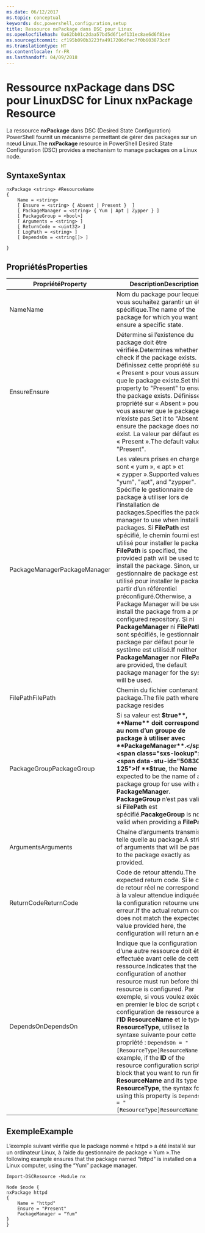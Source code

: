 ```yaml
---
ms.date: 06/12/2017
ms.topic: conceptual
keywords: dsc,powershell,configuration,setup
title: Ressource nxPackage dans DSC pour Linux
ms.openlocfilehash: 0a62bb01c2daa57bd5d6f1ef131ec8ae6d6f81ee
ms.sourcegitcommit: cf195b090b3223fa4917206dfec7f0b603873cdf
ms.translationtype: HT
ms.contentlocale: fr-FR
ms.lasthandoff: 04/09/2018
---
```

# <a name="dsc-for-linux-nxpackage-resource"></a><span data-ttu-id="50830-103">Ressource nxPackage dans DSC pour Linux</span><span class="sxs-lookup"><span data-stu-id="50830-103">DSC for Linux nxPackage Resource</span></span>

<span data-ttu-id="50830-104">La ressource **nxPackage** dans DSC (Desired State Configuration) PowerShell fournit un mécanisme permettant de gérer des packages sur un nœud Linux.</span><span class="sxs-lookup"><span data-stu-id="50830-104">The **nxPackage** resource in PowerShell Desired State Configuration (DSC) provides a mechanism to manage packages on a Linux node.</span></span>

## <a name="syntax"></a><span data-ttu-id="50830-105">Syntaxe</span><span class="sxs-lookup"><span data-stu-id="50830-105">Syntax</span></span>

```
nxPackage <string> #ResourceName
{
    Name = <string>
    [ Ensure = <string> { Absent | Present }  ]
    [ PackageManager = <string> { Yum | Apt | Zypper } ]
    [ PackageGroup = <bool>]
    [ Arguments = <string> ]
    [ ReturnCode = <uint32> ]
    [ LogPath = <string> ]
    [ DependsOn = <string[]> ]

}
```

## <a name="properties"></a><span data-ttu-id="50830-106">Propriétés</span><span class="sxs-lookup"><span data-stu-id="50830-106">Properties</span></span>

|  <span data-ttu-id="50830-107">Propriété</span><span class="sxs-lookup"><span data-stu-id="50830-107">Property</span></span> |  <span data-ttu-id="50830-108">Description</span><span class="sxs-lookup"><span data-stu-id="50830-108">Description</span></span> |
|---|---|
| <span data-ttu-id="50830-109">Name</span><span class="sxs-lookup"><span data-stu-id="50830-109">Name</span></span>| <span data-ttu-id="50830-110">Nom du package pour lequel vous souhaitez garantir un état spécifique.</span><span class="sxs-lookup"><span data-stu-id="50830-110">The name of the package for which you want to ensure a specific state.</span></span>|
| <span data-ttu-id="50830-111">Ensure</span><span class="sxs-lookup"><span data-stu-id="50830-111">Ensure</span></span>| <span data-ttu-id="50830-112">Détermine si l’existence du package doit être vérifiée.</span><span class="sxs-lookup"><span data-stu-id="50830-112">Determines whether to check if the package exists.</span></span> <span data-ttu-id="50830-113">Définissez cette propriété sur « Present » pour vous assurer que le package existe.</span><span class="sxs-lookup"><span data-stu-id="50830-113">Set this property to "Present" to ensure the package exists.</span></span> <span data-ttu-id="50830-114">Définissez la propriété sur « Absent » pour vous assurer que le package n’existe pas.</span><span class="sxs-lookup"><span data-stu-id="50830-114">Set it to "Absent" to ensure the package does not exist.</span></span> <span data-ttu-id="50830-115">La valeur par défaut est « Present ».</span><span class="sxs-lookup"><span data-stu-id="50830-115">The default value is "Present".</span></span>|
| <span data-ttu-id="50830-116">PackageManager</span><span class="sxs-lookup"><span data-stu-id="50830-116">PackageManager</span></span>| <span data-ttu-id="50830-117">Les valeurs prises en charge sont « yum », « apt » et « zypper ».</span><span class="sxs-lookup"><span data-stu-id="50830-117">Supported values are "yum", "apt", and "zypper".</span></span> <span data-ttu-id="50830-118">Spécifie le gestionnaire de package à utiliser lors de l’installation de packages.</span><span class="sxs-lookup"><span data-stu-id="50830-118">Specifies the package manager to use when installing packages.</span></span> <span data-ttu-id="50830-119">Si **FilePath** est spécifié, le chemin fourni est utilisé pour installer le package.</span><span class="sxs-lookup"><span data-stu-id="50830-119">If **FilePath** is specified, the provided path will be used to install the package.</span></span> <span data-ttu-id="50830-120">Sinon, un gestionnaire de package est utilisé pour installer le package à partir d’un référentiel préconfiguré.</span><span class="sxs-lookup"><span data-stu-id="50830-120">Otherwise, a Package Manager will be used to install the package from a pre-configured repository.</span></span> <span data-ttu-id="50830-121">Si ni **PackageManager** ni **FilePath** ne sont spécifiés, le gestionnaire de package par défaut pour le système est utilisé.</span><span class="sxs-lookup"><span data-stu-id="50830-121">If neither **PackageManager** nor **FilePath** are provided, the default package manager for the system will be used.</span></span>|
| <span data-ttu-id="50830-122">FilePath</span><span class="sxs-lookup"><span data-stu-id="50830-122">FilePath</span></span>| <span data-ttu-id="50830-123">Chemin du fichier contenant le package.</span><span class="sxs-lookup"><span data-stu-id="50830-123">The file path where the package resides</span></span>|
| <span data-ttu-id="50830-124">PackageGroup</span><span class="sxs-lookup"><span data-stu-id="50830-124">PackageGroup</span></span>| <span data-ttu-id="50830-125">Si sa valeur est **$true**, **Name** doit correspondre au nom d’un groupe de package à utiliser avec **PackageManager**.</span><span class="sxs-lookup"><span data-stu-id="50830-125">If **$true**, the **Name** is expected to be the name of a package group for use with a **PackageManager**.</span></span> <span data-ttu-id="50830-126">**PackageGroup** n’est pas valide si **FilePath** est spécifié.</span><span class="sxs-lookup"><span data-stu-id="50830-126">**PacakgeGroup** is not valid when providing a **FilePath**.</span></span>|
| <span data-ttu-id="50830-127">Arguments</span><span class="sxs-lookup"><span data-stu-id="50830-127">Arguments</span></span>| <span data-ttu-id="50830-128">Chaîne d’arguments transmise telle quelle au package.</span><span class="sxs-lookup"><span data-stu-id="50830-128">A string of arguments that will be passed to the package exactly as provided.</span></span>|
| <span data-ttu-id="50830-129">ReturnCode</span><span class="sxs-lookup"><span data-stu-id="50830-129">ReturnCode</span></span>| <span data-ttu-id="50830-130">Code de retour attendu.</span><span class="sxs-lookup"><span data-stu-id="50830-130">The expected return code.</span></span> <span data-ttu-id="50830-131">Si le code de retour réel ne correspond pas à la valeur attendue indiquée ici, la configuration retourne une erreur.</span><span class="sxs-lookup"><span data-stu-id="50830-131">If the actual return code does not match the expected value provided here, the configuration will return an error.</span></span>|
| <span data-ttu-id="50830-132">DependsOn</span><span class="sxs-lookup"><span data-stu-id="50830-132">DependsOn</span></span> | <span data-ttu-id="50830-133">Indique que la configuration d’une autre ressource doit être effectuée avant celle de cette ressource.</span><span class="sxs-lookup"><span data-stu-id="50830-133">Indicates that the configuration of another resource must run before this resource is configured.</span></span> <span data-ttu-id="50830-134">Par exemple, si vous voulez exécuter en premier le bloc de script de configuration de ressource ayant l’**ID** **ResourceName** et le type **ResourceType**, utilisez la syntaxe suivante pour cette propriété : `DependsOn = "[ResourceType]ResourceName"`.</span><span class="sxs-lookup"><span data-stu-id="50830-134">For example, if the **ID** of the resource configuration script block that you want to run first is **ResourceName** and its type is **ResourceType**, the syntax for using this property is `DependsOn = "[ResourceType]ResourceName"`.</span></span>|

## <a name="example"></a><span data-ttu-id="50830-135">Exemple</span><span class="sxs-lookup"><span data-stu-id="50830-135">Example</span></span>

<span data-ttu-id="50830-136">L’exemple suivant vérifie que le package nommé « httpd » a été installé sur un ordinateur Linux, à l’aide du gestionnaire de package « Yum ».</span><span class="sxs-lookup"><span data-stu-id="50830-136">The following example ensures that the package named "httpd" is installed on a Linux computer, using the “Yum” package manager.</span></span>

```
Import-DSCResource -Module nx

Node $node {
nxPackage httpd
{
    Name = "httpd"
    Ensure = "Present"
    PackageManager = "Yum"
}
}
```